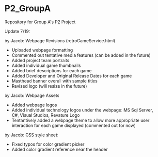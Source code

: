 # P2_GroupA
Repository for Group A's P2 Project

Update 7/19:

by Jacob: Webpage Revisions (retroGameService.html)
- Uploaded webpage formatting
- Commented out tentative media features (can be added in the future)
- Added project team portraits
- Added individual game thumbnails
- Added brief descriptions for each game 
- Added Developer and Original Release Dates for each game
- Masthead banner overall with sample titles
- Revised logo (will resize in the future)

by Jacob: Webpage Assets
- Added webpage logos
- Added individual technology logos under the webpage: MS Sql Server, C#, Visual Studios, Revature Logo
- Tentantively added a webpage theme to allow more appropriate user interaction for each game displayed (commented out for now)

by Jacob: CSS style sheet:
- Fixed typos for color gradient picker
- Added color gradient reference near the header 
